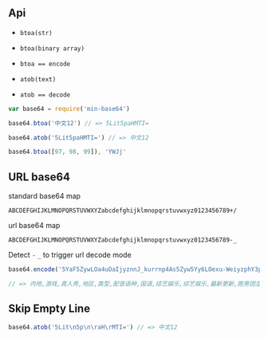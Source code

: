 Api
---

- `btoa(str)`
- `btoa(binary array)`
- `btoa == encode`

- `atob(text)`
- `atob == decode`

```js
var base64 = require('min-base64')

base64.btoa('中文12') // => 5Lit5paHMTI=

base64.atob('5Lit5paHMTI=') // => 中文12

base64.btoa([97, 98, 99]), 'YWJj'
```

URL base64
---

standard base64 map

`ABCDEFGHIJKLMNOPQRSTUVWXYZabcdefghijklmnopqrstuvwxyz0123456789+/`

url base64 map

`ABCDEFGHIJKLMNOPQRSTUVWXYZabcdefghijklmnopqrstuvwxyz0123456789-_`

Detect `-` `_` to trigger url decode mode

```js
base64.encode('5YaF5ZywLOa4uOaIjyznnJ_kurrnp4As5Zyw5Yy6LOexu-WeiyzphY3pn7Por63np40s5Zu96K-tLOe7vOiJuuWoseS5kCznu7zoibrlqLHkuZAs5pyA5paw5pu05pawLOi3keeUt-Wboua5v-i6q-a_gOaImOilv-WPjOeJiOe6sw==', {useURL: true})

// => 内地,游戏,真人秀,地区,类型,配音语种,国语,综艺娱乐,综艺娱乐,最新更新,跑男团湿身激战西双版纳
```

Skip Empty Line
---

```js
base64.atob('5Lit\n5p\n\raH\rMTI=') // => 中文12
```
